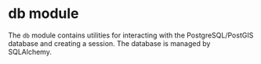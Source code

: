 # db module

The `db` module contains utilities for interacting with the PostgreSQL/PostGIS database and creating a session. The database is managed by SQLAlchemy.
